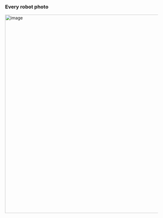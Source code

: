 ### Every robot photo
<img width="835" height="654" alt="image" src="https://github.com/user-attachments/assets/5d22c7cf-c4c7-4600-9a51-1f01601191be" />
